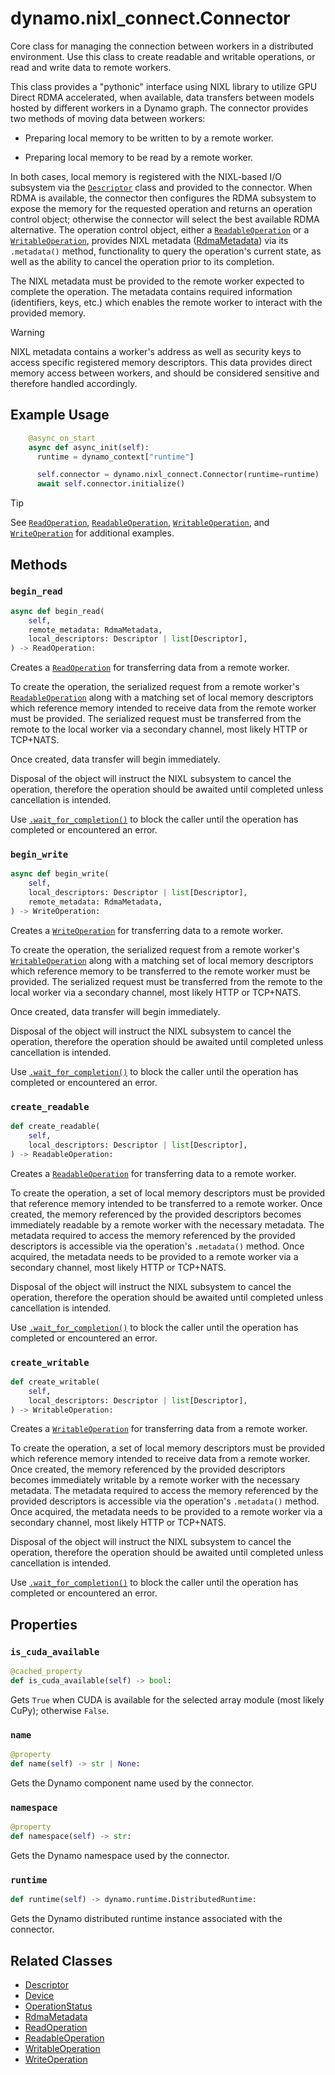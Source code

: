 <!--
SPDX-FileCopyrightText: Copyright (c) 2025 NVIDIA CORPORATION & AFFILIATES. All rights reserved.
SPDX-License-Identifier: Apache-2.0

Licensed under the Apache License, Version 2.0 (the "License");
you may not use this file except in compliance with the License.
You may obtain a copy of the License at

http://www.apache.org/licenses/LICENSE-2.0

Unless required by applicable law or agreed to in writing, software
distributed under the License is distributed on an "AS IS" BASIS,
WITHOUT WARRANTIES OR CONDITIONS OF ANY KIND, either express or implied.
See the License for the specific language governing permissions and
limitations under the License.
-->

# dynamo.nixl_connect.Connector

Core class for managing the connection between workers in a distributed environment.
Use this class to create readable and writable operations, or read and write data to remote workers.

This class provides a "pythonic" interface using NIXL library to utilize GPU Direct RDMA accelerated, when available, data transfers between models hosted by different workers in a Dynamo graph.
The connector provides two methods of moving data between workers:

  - Preparing local memory to be written to by a remote worker.

  - Preparing local memory to be read by a remote worker.

In both cases, local memory is registered with the NIXL-based I/O subsystem via the [`Descriptor`](#descriptor) class and provided to the connector.
When RDMA is available, the connector then configures the RDMA subsystem to expose the memory for the requested operation and returns an operation control object;
otherwise the connector will select the best available RDMA alternative.
The operation control object, either a [`ReadableOperation`](readable_operation.md) or a [`WritableOperation`](writable_operation.md),
provides NIXL metadata ([RdmaMetadata](rdma_metadata.md)) via its `.metadata()` method, functionality to query the operation's current state, as well as the ability to cancel the operation prior to its completion.

The NIXL metadata must be provided to the remote worker expected to complete the operation.
The metadata contains required information (identifiers, keys, etc.) which enables the remote worker to interact with the provided memory.

> [!Warning]
> NIXL metadata contains a worker's address as well as security keys to access specific registered memory descriptors.
> This data provides direct memory access between workers, and should be considered sensitive and therefore handled accordingly.


## Example Usage

```python
    @async_on_start
    async def async_init(self):
      runtime = dynamo_context["runtime"]

      self.connector = dynamo.nixl_connect.Connector(runtime=runtime)
      await self.connector.initialize()
```

> [!Tip]
> See [`ReadOperation`](read_operation.md#example-usage), [`ReadableOperation`](readable_operation.md#example-usage),
> [`WritableOperation`](writable_operation.md#example-usage), and [`WriteOperation`](write_operation.md#example-usage)
> for additional examples.


## Methods

### `begin_read`

```python
async def begin_read(
    self,
    remote_metadata: RdmaMetadata,
    local_descriptors: Descriptor | list[Descriptor],
) -> ReadOperation:
```

Creates a [`ReadOperation`](read_operation.md) for transferring data from a remote worker.

To create the operation, the serialized request from a remote worker's [`ReadableOperation`](readable_operation.md)
along with a matching set of local memory descriptors which reference memory intended to receive data from the remote worker
must be provided.
The serialized request must be transferred from the remote to the local worker via a secondary channel, most likely HTTP or TCP+NATS.

Once created, data transfer will begin immediately.

Disposal of the object will instruct the NIXL subsystem to cancel the operation,
therefore the operation should be awaited until completed unless cancellation is intended.

Use [`.wait_for_completion()`](read_operation.md#wait_for_completion) to block the caller until the operation has completed or encountered an error.

### `begin_write`

```python
async def begin_write(
    self,
    local_descriptors: Descriptor | list[Descriptor],
    remote_metadata: RdmaMetadata,
) -> WriteOperation:
```

Creates a [`WriteOperation`](write_operation.md) for transferring data to a remote worker.

To create the operation, the serialized request from a remote worker's [`WritableOperation`](writable_operation.md)
along with a matching set of local memory descriptors which reference memory to be transferred to the remote worker
must be provided.
The serialized request must be transferred from the remote to the local worker via a secondary channel, most likely HTTP or TCP+NATS.

Once created, data transfer will begin immediately.

Disposal of the object will instruct the NIXL subsystem to cancel the operation,
therefore the operation should be awaited until completed unless cancellation is intended.

Use [`.wait_for_completion()`](write_operation.md#wait_for_completion) to block the caller until the operation has completed or encountered an error.

### `create_readable`

```python
def create_readable(
    self,
    local_descriptors: Descriptor | list[Descriptor],
) -> ReadableOperation:
```

Creates a [`ReadableOperation`](readable_operation.md) for transferring data to a remote worker.

To create the operation, a set of local memory descriptors must be provided that reference memory intended to be transferred to a remote worker.
Once created, the memory referenced by the provided descriptors becomes immediately readable by a remote worker with the necessary metadata.
The metadata required to access the memory referenced by the provided descriptors is accessible via the operation's `.metadata()` method.
Once acquired, the metadata needs to be provided to a remote worker via a secondary channel, most likely HTTP or TCP+NATS.

Disposal of the object will instruct the NIXL subsystem to cancel the operation,
therefore the operation should be awaited until completed unless cancellation is intended.

Use [`.wait_for_completion()`](readable_operation.md#wait_for_completion) to block the caller until the operation has completed or encountered an error.

### `create_writable`

```python
def create_writable(
    self,
    local_descriptors: Descriptor | list[Descriptor],
) -> WritableOperation:
```

Creates a [`WritableOperation`](writable_operation.md) for transferring data from a remote worker.

To create the operation, a set of local memory descriptors must be provided which reference memory intended to receive data from a remote worker.
Once created, the memory referenced by the provided descriptors becomes immediately writable by a remote worker with the necessary metadata.
The metadata required to access the memory referenced by the provided descriptors is accessible via the operation's `.metadata()` method.
Once acquired, the metadata needs to be provided to a remote worker via a secondary channel, most likely HTTP or TCP+NATS.

Disposal of the object will instruct the NIXL subsystem to cancel the operation,
therefore the operation should be awaited until completed unless cancellation is intended.

Use [`.wait_for_completion()`](writable_operation.md#wait_for_completion) to block the caller until the operation has completed or encountered an error.


## Properties

### `is_cuda_available`

```python
@cached_property
def is_cuda_available(self) -> bool:
```

Gets `True` when CUDA is available for the selected array module (most likely CuPy); otherwise `False`.

### `name`

```python
@property
def name(self) -> str | None:
```

Gets the Dynamo component name used by the connector.

### `namespace`

```python
@property
def namespace(self) -> str:
```

Gets the Dynamo namespace used by the connector.

### `runtime`

```python
def runtime(self) -> dynamo.runtime.DistributedRuntime:
```

Gets the Dynamo distributed runtime instance associated with the connector.

## Related Classes

  - [Descriptor](descriptor.md)
  - [Device](device.md)
  - [OperationStatus](operation_status.md)
  - [RdmaMetadata](rdma_metadata.md)
  - [ReadOperation](read_operation.md)
  - [ReadableOperation](readable_operation.md)
  - [WritableOperation](writable_operation.md)
  - [WriteOperation](write_operation.md)
